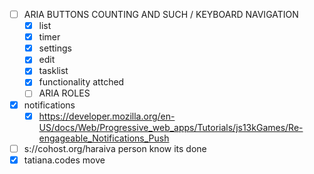 -  [ ] ARIA BUTTONS COUNTING AND SUCH / KEYBOARD NAVIGATION
   -  [x] list
   -  [x] timer
   -  [x] settings
   -  [x] edit
   -  [x] tasklist
   -  [x] functionality attched
   -  [ ] ARIA ROLES 
-  [x] notifications 
   -  [x] https://developer.mozilla.org/en-US/docs/Web/Progressive_web_apps/Tutorials/js13kGames/Re-engageable_Notifications_Push
- [ ] s://cohost.org/haraiva person know its done
- [x] tatiana.codes move